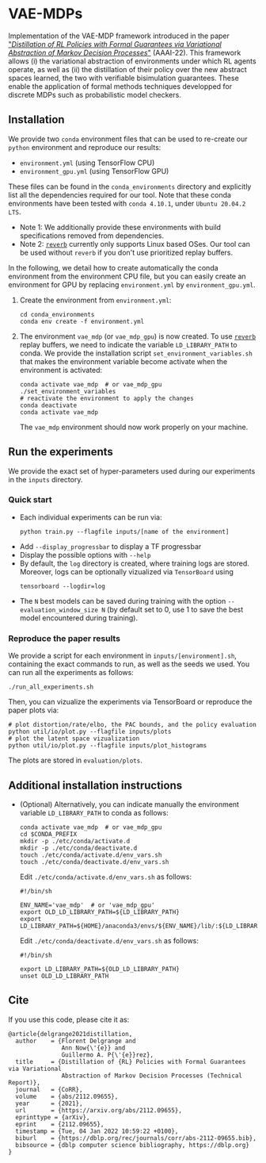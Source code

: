 # VAE-MDPs
Implementation of the VAE-MDP framework introduced in the paper ["*Distillation of RL Policies with Formal Guarantees via Variational Abstraction of Markov Decision Processes*"](https://arxiv.org/abs/2112.09655) (AAAI-22).
This framework allows (i) the variational abstraction of environments under which RL agents operate, as well as (ii) the distillation of their policy over the new abstract spaces learned, the two with verifiable bisimulation guarantees.
These enable the application of formal methods techniques developped for discrete MDPs such as probabilistic model checkers.

## Installation
We provide two `conda` environment files that can be used to re-create our `python` 
environment and reproduce our results:
- `environment.yml` (using TensorFlow CPU)
- `environment_gpu.yml` (using TensorFlow GPU)

These files can be found in the `conda_environments` directory and explicitly list all the dependencies required
for our tool. 
Note that these conda environments have been tested with `conda 4.10.1`, under `Ubuntu 20.04.2 LTS`.

- Note 1: We additionally provide these environments with build specifications removed from dependencies.
- Note 2: [`reverb`](https://github.com/deepmind/reverb) currently only supports Linux based OSes. Our tool can be used without `reverb` if you don't use
prioritized replay buffers.

In the following, we detail how to create automatically the conda environment from the environment CPU file,
but you can easily create an environment for GPU by replacing `environment.yml` by
`environment_gpu.yml`.
1. Create the environment from `environment.yml`:
   ```shell
   cd conda_environments
   conda env create -f environment.yml
   ```
2. The environment ``vae_mdp`` (or `vae_mdp_gpu`) is now created.
To use [`reverb`](https://github.com/deepmind/reverb) replay buffers, we need
   to indicate the variable `LD_LIBRARY_PATH` to conda.
   We provide the installation script `set_environment_variables.sh`
   that makes the environment variable become activate when the environment is activated:
   ```shell 
   conda activate vae_mdp  # or vae_mdp_gpu
   ./set_environment_variables
   # reactivate the environment to apply the changes
   conda deactivate
   conda activate vae_mdp
   ```
   The `vae_mdp` environment should now work properly on your machine.

## Run the experiments
We provide the exact set of hyper-parameters used during our experiments in the `inputs` directory.
### Quick start
- Each individual experiments can be run via:
    ```shell
    python train.py --flagfile inputs/[name of the environment] 
    ```
- Add `--display_progressbar` to display a TF progressbar
- Display the possible options with `--help`
- By default, the `log` directory is created, where training logs are stored.
  Moreover, logs can be optionally vizualized via `TensorBoard` using
  ```shell
  tensorboard --logdir=log
  ```
- The `N` best models can be saved during training with the option `--evaluation_window_size N`
  (by default set to 0, use 1 to save the best model encountered during training).
  
### Reproduce the paper results
We provide a script for each environment in `inputs/[environment].sh`, containing the exact commands to run, as well as the seeds we used.
You can run all the experiments as follows:
```shell
./run_all_experiments.sh
```
Then, you can vizualize the experiments via TensorBoard or reproduce the paper plots via:
```shell
# plot distortion/rate/elbo, the PAC bounds, and the policy evaluation
python util/io/plot.py --flagfile inputs/plots
# plot the latent space vizualization
python util/io/plot.py --flagfile inputs/plot_histograms
```
The plots are stored in `evaluation/plots`.

## Additional installation instructions 
- (Optional) Alternatively, you can indicate manually the environment variable `LD_LIBRARY_PATH` to conda as follows:
   ```shell
   conda activate vae_mdp  # or vae_mdp_gpu
   cd $CONDA_PREFIX
   mkdir -p ./etc/conda/activate.d
   mkdir -p ./etc/conda/deactivate.d
   touch ./etc/conda/activate.d/env_vars.sh
   touch ./etc/conda/deactivate.d/env_vars.sh
   ```
   
   Edit `./etc/conda/activate.d/env_vars.sh` as follows:
   ```shell
   #!/bin/sh
   
   ENV_NAME='vae_mdp'  # or 'vae_mdp_gpu'
   export OLD_LD_LIBRARY_PATH=${LD_LIBRARY_PATH}
   export LD_LIBRARY_PATH=${HOME}/anaconda3/envs/${ENV_NAME}/lib/:${LD_LIBRARY_PATH}
   ```

   Edit `./etc/conda/deactivate.d/env_vars.sh` as follows:
   ```shell
   #!/bin/sh

   export LD_LIBRARY_PATH=${OLD_LD_LIBRARY_PATH}
   unset OLD_LD_LIBRARY_PATH
   ```
## Cite
If you use this code, please cite it as:
```
@article{delgrange2021distillation,
  author    = {Florent Delgrange and
               Ann Now{\'{e}} and
               Guillermo A. P{\'{e}}rez},
  title     = {Distillation of {RL} Policies with Formal Guarantees via Variational
               Abstraction of Markov Decision Processes (Technical Report)},
  journal   = {CoRR},
  volume    = {abs/2112.09655},
  year      = {2021},
  url       = {https://arxiv.org/abs/2112.09655},
  eprinttype = {arXiv},
  eprint    = {2112.09655},
  timestamp = {Tue, 04 Jan 2022 10:59:22 +0100},
  biburl    = {https://dblp.org/rec/journals/corr/abs-2112-09655.bib},
  bibsource = {dblp computer science bibliography, https://dblp.org}
}
```
